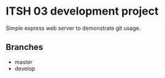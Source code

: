 # ITSH 03 development project

Simple express web server to demonstrate git usage.

## Branches
- master
- develop
